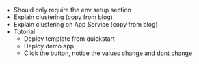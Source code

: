 

- Should only require the env setup section
- Explain clustering (copy from blog)
- Explain clustering on App Service (copy from blog)
- Tutorial
  - Deploy template from quickstart
  - Deploy demo app
  - Click the button, notice the values change and dont change

